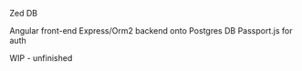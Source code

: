 Zed DB

Angular front-end
Express/Orm2 backend onto Postgres DB
Passport.js for auth

WIP - unfinished
